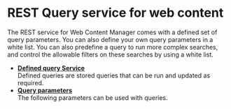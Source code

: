 # REST Query service for web content

The REST service for Web Content Manager comes with a defined set of query parameters. You can also define your own query parameters in a white list. You can also predefine a query to run more complex searches, and control the allowable filters on these searches by using a white list.

-   **[Defined query Service](wcm_rest_defined.md)**  
Defined queries are stored queries that can be run and updated as required.
-   **[Query parameters](wcm_rest_adhoc.md)**  
The following parameters can be used with queries.


